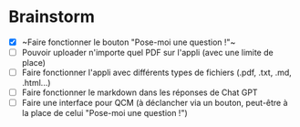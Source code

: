 # Brainstorm

- [x] ~Faire fonctionner le bouton "Pose-moi une question !"~
- [ ] Pouvoir uploader n'importe quel PDF sur l'appli (avec une limite de place)
- [ ] Faire fonctionner l'appli avec différents types de fichiers (.pdf, .txt, .md, .html...)
- [ ] Faire fonctionner le markdown dans les réponses de Chat GPT
- [ ] Faire une interface pour QCM (à déclancher via un bouton, peut-être à la place de celui "Pose-moi une question !")
